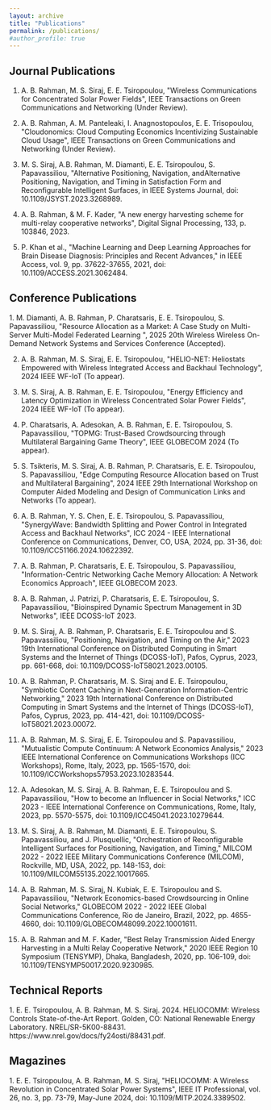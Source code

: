 ```yaml
---
layout: archive
title: "Publications"
permalink: /publications/
#author_profile: true
---
```

<H2>Journal Publications</H2>

1. A. B. Rahman, M. S. Siraj, E. E. Tsiropoulou, "Wireless Communications for Concentrated Solar Power Fields", IEEE Transactions on Green Communications and Networking (Under Review).
2.  A. B. Rahman, A. M. Panteleaki, I. Anagnostopoulos, E. E. Trisopoulou, "Cloudonomics: Cloud Computing Economics Incentivizing Sustainable Cloud Usage", IEEE Transactions on Green Communications and Networking (Under Review).
3. M. S. Siraj,   A.B. Rahman, M. Diamanti, E. E. Tsiropoulou, S. Papavassiliou, "Alternative Positioning, Navigation, andAlternative Positioning, Navigation, and Timing in Satisfaction Form and Reconfigurable Intelligent Surfaces, in IEEE Systems Journal, doi: 10.1109/JSYST.2023.3268989.

4. A. B. Rahman, & M. F. Kader, "A new energy harvesting scheme for multi-relay cooperative networks", Digital Signal Processing, 133, p. 103846, 2023.

5. P. Khan et al., "Machine Learning and Deep Learning Approaches for Brain Disease Diagnosis: Principles and Recent Advances," in IEEE Access, vol. 9, pp. 37622-37655, 2021, doi: 10.1109/ACCESS.2021.3062484.


<H2>Conference Publications</H2>
1. M. Diamanti, A. B. Rahman, P. Charatsaris, E. E. Tsiropoulou, S. Papavassiliou, "Resource Allocation as a Market: A Case Study on Multi-Server Multi-Model Federated Learning ", 2025 20th Wireless Wireless On-Demand Network Systems and Services Conference (Accepted).

2. A. B. Rahman, M. S. Siraj, E. E. Tsiropoulou, "HELIO-NET: Heliostats Empowered with Wireless Integrated Access and Backhaul Technology", 2024 IEEE WF-IoT (To appear).
   
3. M. S. Siraj, A. B. Rahman, E. E. Tsiropoulou, "Energy Efficiency and Latency Optimization in Wireless Concentrated Solar Power Fields", 2024 IEEE WF-IoT (To appear).

4. P. Charatsaris, A. Adesokan, A. B. Rahman, E. E. Tsiropoulou, S. Papavassiliou, "TOPMG: Trust-Based Crowdsourcing through Multilateral Bargaining Game Theory", IEEE GLOBECOM 2024 (To appear).

5. S. Tsikteris,  M. S. Siraj, A. B. Rahman, P. Charatsaris, E. E. Tsiropoulou, S. Papavassiliou, "Edge Computing Resource Allocation based on Trust and Multilateral Bargaining", 2024 IEEE 29th International Workshop on Computer Aided Modeling and Design of Communication Links and Networks (To appear).
6. A. B. Rahman, Y. S. Chen, E. E. Tsiropoulou, S. Papavassiliou, "SynergyWave: Bandwidth Splitting and Power Control in Integrated Access and Backhaul Networks", ICC 2024 - IEEE International Conference on Communications, Denver, CO, USA, 2024, pp. 31-36, doi: 10.1109/ICC51166.2024.10622392.

7. A. B. Rahman, P. Charatsaris, E. E. Tsiropoulou, S. Papavassiliou, "Information-Centric Networking Cache Memory Allocation: A Network Economics Approach", IEEE GLOBECOM 2023. 

8. A. B. Rahman, J. Patrizi, P. Charatsaris, E. E. Tsiropoulou, S. Papavassiliou, "Bioinspired Dynamic Spectrum Management in 3D Networks", IEEE DCOSS-IoT 2023. 

9. M. S. Siraj, A. B. Rahman, P. Charatsaris, E. E. Tsiropoulou and S. Papavassiliou, "Positioning, Navigation, and Timing on the Air," 2023 19th International Conference on Distributed Computing in Smart Systems and the Internet of Things (DCOSS-IoT), Pafos, Cyprus, 2023, pp. 661-668, doi: 10.1109/DCOSS-IoT58021.2023.00105. 

10. A. B. Rahman, P. Charatsaris, M. S. Siraj and E. E. Tsiropoulou, "Symbiotic Content Caching in Next-Generation Information-Centric Networking," 2023 19th International Conference on Distributed Computing in Smart Systems and the Internet of Things (DCOSS-IoT), Pafos, Cyprus, 2023, pp. 414-421, doi: 10.1109/DCOSS-IoT58021.2023.00072. 

11. A. B. Rahman, M. S. Siraj, E. E. Tsiropoulou and S. Papavassiliou, "Mutualistic Compute Continuum: A Network Economics Analysis," 2023 IEEE International Conference on Communications Workshops (ICC Workshops), Rome, Italy, 2023, pp. 1565-1570, doi: 10.1109/ICCWorkshops57953.2023.10283544.

12. A. Adesokan, M. S. Siraj, A. B. Rahman, E. E. Tsiropoulou and S. Papavassiliou, "How to become an Influencer in Social Networks," ICC 2023 - IEEE International Conference on Communications, Rome, Italy, 2023, pp. 5570-5575, doi: 10.1109/ICC45041.2023.10279644.

13. M. S. Siraj, A. B. Rahman, M. Diamanti, E. E. Tsiropoulou, S. Papavassiliou, and J. Plusquellic, "Orchestration of Reconfigurable Intelligent Surfaces for Positioning, Navigation, and Timing," MILCOM 2022 - 2022 IEEE Military Communications Conference (MILCOM), Rockville, MD, USA, 2022, pp. 148-153, doi: 10.1109/MILCOM55135.2022.10017665.

14. A. B. Rahman, M. S. Siraj, N. Kubiak, E. E. Tsiropoulou and S. Papavassiliou, "Network Economics-based Crowdsourcing in Online Social Networks," GLOBECOM 2022 - 2022 IEEE Global Communications Conference, Rio de Janeiro, Brazil, 2022, pp. 4655-4660, doi: 10.1109/GLOBECOM48099.2022.10001611.

15. A. B. Rahman and M. F. Kader, "Best Relay Transmission Aided Energy Harvesting in a Multi Relay Cooperative Network," 2020 IEEE Region 10 Symposium (TENSYMP), Dhaka, Bangladesh, 2020, pp. 106-109, doi: 10.1109/TENSYMP50017.2020.9230985.

    
<H2>Technical Reports</H2>
1. E. E. Tsiropoulou, A. B. Rahman, M. S. Siraj. 2024. HELIOCOMM: Wireless Controls State-of-the-Art Report. Golden, CO: National Renewable Energy Laboratory. NREL/SR-5K00-88431. https://www.nrel.gov/docs/fy24osti/88431.pdf. 

<H2> Magazines </H2>
1. E. E. Tsiropoulou, A. B. Rahman, M. S. Siraj, "HELIOCOMM: A Wireless Revolution in Concentrated Solar Power Systems", IEEE IT Professional, vol. 26, no. 3, pp. 73-79, May-June 2024, doi: 10.1109/MITP.2024.3389502.




